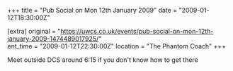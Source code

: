 +++
title = "Pub Social on Mon 12th January 2009"
date = "2009-01-12T18:30:00Z"

[extra]
original = "https://uwcs.co.uk/events/pub-social-on-mon-12th-january-2009-1474489017925/"    
ent_time = "2009-01-12T22:30:00Z"
location = "The Phantom Coach"
+++

Meet outside DCS around 6:15 if you don't know how to get there

